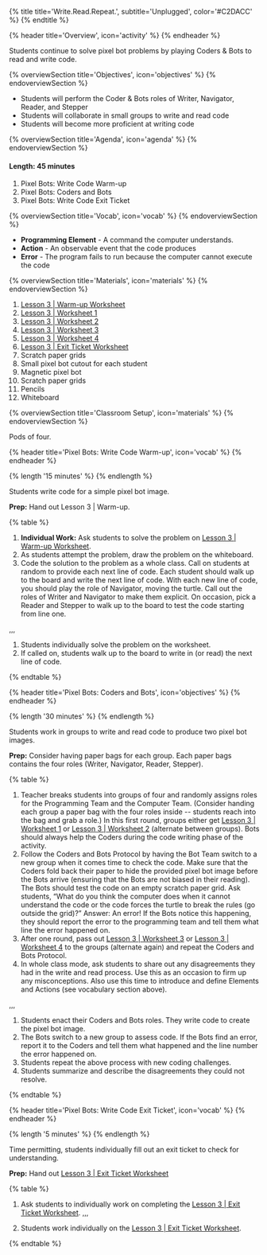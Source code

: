 {% title title='Write.Read.Repeat.', subtitle='Unplugged', color='#C2DACC' %}
{% endtitle %}

{% header title='Overview', icon='activity' %}
{% endheader %}

Students continue to solve pixel bot problems by playing Coders & Bots to read and write code.

{% overviewSection title='Objectives', icon='objectives' %}
{% endoverviewSection %}

- Students will perform the Coder & Bots roles of Writer, Navigator, Reader, and Stepper
- Students will collaborate in small groups to write and read code
- Students will become more proficient at writing code


{% overviewSection title='Agenda', icon='agenda' %}
{% endoverviewSection %}

#### Length: 45 minutes

1. Pixel Bots: Write Code Warm-up
2. Pixel Bots: Coders and Bots
3. Pixel Bots: Write Code Exit Ticket


{% overviewSection title='Vocab', icon='vocab' %}
{% endoverviewSection %}

- **Programming Element** - A command the computer understands.
- **Action** - An observable event that the code produces
- **Error** - The program fails to run because the computer cannot execute the code

{% overviewSection title='Materials', icon='materials' %}
{% endoverviewSection %}

1. [Lesson 3 | Warm-up Worksheet][warm-up]
2. [Lesson 3 | Worksheet 1][worksheet1]
3. [Lesson 3 | Worksheet 2][worksheet2]
4. [Lesson 3 | Worksheet 3][worksheet3]
5. [Lesson 3 | Worksheet 4][worksheet4]
6. [Lesson 3 | Exit Ticket Worksheet][wrap-up]
7. Scratch paper grids
8. Small pixel bot cutout for each student
9. Magnetic pixel bot
10. Scratch paper grids
11. Pencils
12. Whiteboard

{% overviewSection title='Classroom Setup', icon='materials' %}
{% endoverviewSection %}

Pods of four.

{% header title='Pixel Bots: Write Code Warm-up', icon='vocab' %}
{% endheader %}

{% length '15 minutes' %}
{% endlength %}

Students write code for a simple pixel bot image.

**Prep:** Hand out Lesson 3 | Warm-up.

{% table %}

1) **Individual Work:** Ask students to solve the problem on [Lesson 3 | Warm-up Worksheet][warm-up].
2) As students attempt the problem, draw the problem on the whiteboard.
3) Code the solution to the problem as a whole class. Call on students at random to provide each next line of code. Each student should walk up to the board and write the next line of code. With each new line of code, you should play the role of Navigator, moving the turtle. Call out the roles of Writer and Navigator to make them explicit. On occasion, pick a Reader and Stepper to walk up to the board to test the code starting from line one.

,,,

1) Students individually solve the problem on the worksheet.
3) If called on, students walk up to the board to write in (or read) the next line of code.

{% endtable %}

{% header title='Pixel Bots: Coders and Bots', icon='objectives' %}
{% endheader %}

{% length '30 minutes' %}
{% endlength %}

Students work in groups to write and read code to produce two pixel bot images.

**Prep:** Consider having paper bags for each group. Each paper bags contains the four roles (Writer, Navigator, Reader, Stepper).

{% table %}

1) Teacher breaks students into groups of four and randomly assigns roles for the Programming Team and the Computer Team. (Consider handing each group a paper bag with the four roles inside -- students reach into the bag and grab a role.) In this first round, groups either get [Lesson 3 | Worksheet 1][worksheet1] or [Lesson 3 | Worksheet 2][worksheet2] (alternate between groups). Bots should always help the Coders during the code writing phase of the activity.
2) Follow the Coders and Bots Protocol by having the Bot Team switch to a new group when it comes time to check the code. Make sure that the Coders fold back their paper to hide the provided pixel bot image before the Bots arrive (ensuring that the Bots are not biased in their reading). The Bots should test the code on an empty scratch paper grid.
Ask students, “What do you think the computer does when it cannot understand the code or the code forces the turtle to break the rules (go outside the grid)?”
Answer: An error!
If the Bots notice this happening, they should report the error to the programming team and tell them what line the error happened on.
3) After one round, pass out [Lesson 3 | Worksheet 3][worksheet3] or [Lesson 3 | Worksheet 4][worksheet4] to the groups (alternate again) and repeat the Coders and Bots Protocol.
4) In whole class mode, ask students to share out any disagreements they had in the write and read process. Use this as an occasion to firm up any misconceptions. Also use this time to introduce and define Elements and Actions (see vocabulary section above).

,,,

1) Students enact their Coders and Bots roles. They write code to create the pixel bot image.
2) The Bots switch to a new group to assess code.
If the Bots find an error, report it to the Coders and tell them what happened and the line number the error happened on.
3) Students repeat the above process with new coding challenges.
4) Students summarize and describe the disagreements they could not resolve.


{% endtable %}

{% header title='Pixel Bots: Write Code Exit Ticket', icon='vocab' %}
{% endheader %}

{% length '5 minutes' %}
{% endlength %}

Time permitting, students individually fill out an exit ticket to check for understanding.

**Prep:** Hand out [Lesson 3 | Exit Ticket Worksheet][wrap-up]

{% table %}

1) Ask students to individually work on completing the [Lesson 3 | Exit Ticket Worksheet][wrap-up].
,,,

1) Students work individually on the [Lesson 3 | Exit Ticket Worksheet][wrap-up].

{% endtable %}

[warm-up]: ../worksheets/lesson3-warmup.pdf
[worksheet1]: ../worksheets/lesson3-worksheet1.pdf
[worksheet2]: ../worksheets/lesson3-worksheet2.pdf
[worksheet3]: ../worksheets/lesson3-worksheet3.pdf
[worksheet4]: ../worksheets/lesson3-worksheet4.pdf
[wrap-up]: ../worksheets/lesson3-wrapup.pdf
